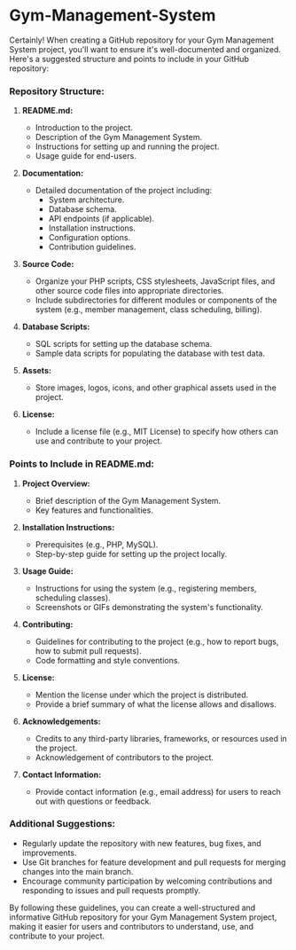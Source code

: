 # Gym-Management-System
Certainly! When creating a GitHub repository for your Gym Management System project, you'll want to ensure it's well-documented and organized. Here's a suggested structure and points to include in your GitHub repository:

### Repository Structure:

1. **README.md:**
   - Introduction to the project.
   - Description of the Gym Management System.
   - Instructions for setting up and running the project.
   - Usage guide for end-users.

2. **Documentation:**
   - Detailed documentation of the project including:
     - System architecture.
     - Database schema.
     - API endpoints (if applicable).
     - Installation instructions.
     - Configuration options.
     - Contribution guidelines.

3. **Source Code:**
   - Organize your PHP scripts, CSS stylesheets, JavaScript files, and other source code files into appropriate directories.
   - Include subdirectories for different modules or components of the system (e.g., member management, class scheduling, billing).

4. **Database Scripts:**
   - SQL scripts for setting up the database schema.
   - Sample data scripts for populating the database with test data.

5. **Assets:**
   - Store images, logos, icons, and other graphical assets used in the project.

6. **License:**
   - Include a license file (e.g., MIT License) to specify how others can use and contribute to your project.

### Points to Include in README.md:

1. **Project Overview:**
   - Brief description of the Gym Management System.
   - Key features and functionalities.

2. **Installation Instructions:**
   - Prerequisites (e.g., PHP, MySQL).
   - Step-by-step guide for setting up the project locally.

3. **Usage Guide:**
   - Instructions for using the system (e.g., registering members, scheduling classes).
   - Screenshots or GIFs demonstrating the system's functionality.

4. **Contributing:**
   - Guidelines for contributing to the project (e.g., how to report bugs, how to submit pull requests).
   - Code formatting and style conventions.

5. **License:**
   - Mention the license under which the project is distributed.
   - Provide a brief summary of what the license allows and disallows.

6. **Acknowledgements:**
   - Credits to any third-party libraries, frameworks, or resources used in the project.
   - Acknowledgement of contributors to the project.

7. **Contact Information:**
   - Provide contact information (e.g., email address) for users to reach out with questions or feedback.

### Additional Suggestions:

- Regularly update the repository with new features, bug fixes, and improvements.
- Use Git branches for feature development and pull requests for merging changes into the main branch.
- Encourage community participation by welcoming contributions and responding to issues and pull requests promptly.

By following these guidelines, you can create a well-structured and informative GitHub repository for your Gym Management System project, making it easier for users and contributors to understand, use, and contribute to your project.
